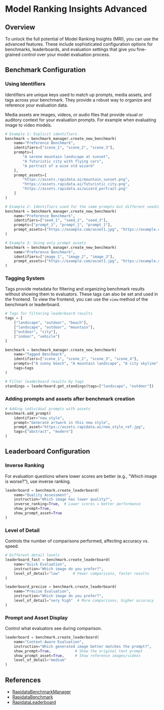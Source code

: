 # Model Ranking Insights Advanced

## Overview

To unlock the full potential of Model Ranking Insights (MRI), you can use the advanced features. These include sophisticated configuration options for benchmarks, leaderboards, and evaluation settings that give you fine-grained control over your model evaluation process.

## Benchmark Configuration

### Using Identifiers

Identifiers are unique keys used to match up prompts, media assets, and tags across your benchmark. They provide a robust way to organize and reference your evaluation data.

Media assets are images, videos, or audio files that provide visual or auditory context for your evaluation prompts. For example when evaluating image to video models.

```python
# Example 1: Explicit identifiers
benchmark = benchmark_manager.create_new_benchmark(
    name="Preference Benchmark",
    identifiers=["scene_1", "scene_2", "scene_3"],
    prompts=[
        "A serene mountain landscape at sunset",
        "A futuristic city with flying cars",
        "A portrait of a wise old wizard"
    ],
    prompt_assets=[
        "https://assets.rapidata.ai/mountain_sunset.png",
        "https://assets.rapidata.ai/futuristic_city.png", 
        "https://assets.rapidata.ai/wizard_portrait.png"
    ]
)

# Example 2: Identifiers used for the same prompts but different seeding
benchmark = benchmark_manager.create_new_benchmark(
    name="Preference Benchmark",
    identifiers=["seed_1", "seed_2", "seed_3"],
    prompts=["prompt_1", "prompt_1", "prompt_1"],
    prompt_assets=["https://example.com/asset1.jpg", "https://example.com/asset1.jpg", "https://example.com/asset1.jpg"]
)

# Example 3: Using only prompt assets
benchmark = benchmark_manager.create_new_benchmark(
    name="Preference Benchmark",
    identifiers=["image_1", "image_2", "image_3"],   
    prompt_assets=["https://example.com/asset1.jpg", "https://example.com/asset2.jpg", "https://example.com/asset3.jpg"]
)
```

### Tagging System

Tags provide metadata for filtering and organizing benchmark results without showing them to evaluators. These tags can also be set and used in the frontend. To view the frontend, you can use the `view` method of the benchmark or leaderboard.

```python
# Tags for filtering leaderboard results
tags = [
    ["landscape", "outdoor", "beach"],
    ["landscape", "outdoor", "mountain"],
    ["outdoor", "city"],
    ["indoor", "vehicle"]
]

benchmark = benchmark_manager.create_new_benchmark(
    name="Tagged Benchmark",
    identifiers=["scene_1", "scene_2", "scene_3", "scene_4"],
    prompts=["A sunny beach", "A mountain landscape", "A city skyline", "A car in a garage"],
    tags=tags
)

# Filter leaderboard results by tags
standings = leaderboard.get_standings(tags=["landscape", "outdoor"])
```

### Adding prompts and assets after benchmark creation
```python
# Adding individual prompts with assets
benchmark.add_prompt(
    identifier="new_style",
    prompt="Generate artwork in this new style",
    prompt_asset="https://assets.rapidata.ai/new_style_ref.jpg",
    tags=["abstract", "modern"]
)
```

## Leaderboard Configuration

### Inverse Ranking

For evaluation questions where lower scores are better (e.g., "Which image is worse?"), use inverse ranking.

```python
leaderboard = benchmark.create_leaderboard(
    name="Quality Assessment",
    instruction="Which image has lower quality?",
    inverse_ranking=True,  # Lower scores = better performance
    show_prompt=True,
    show_prompt_asset=True
)
```

### Level of Detail

Controls the number of comparisons performed, affecting accuracy vs. speed.

```python
# Different detail levels
leaderboard_fast = benchmark.create_leaderboard(
    name="Quick Evaluation", 
    instruction="Which image do you prefer?",
    level_of_detail="low"      # Fewer comparisons, faster results
)

leaderboard_precise = benchmark.create_leaderboard(
    name="Precise Evaluation",
    instruction="Which image do you prefer?", 
    level_of_detail="very high"  # More comparisons, higher accuracy
)
```

### Prompt and Asset Display

Control what evaluators see during comparison.

```python
leaderboard = benchmark.create_leaderboard(
    name="Context-Aware Evaluation",
    instruction="Which generated image better matches the prompt?",
    show_prompt=True,           # Show the original text prompt
    show_prompt_asset=True,     # Show reference images/videos
    level_of_detail="medium"
)
```

## References
- [RapidataBenchmarkManager](/reference/rapidata/rapidata_client/benchmark/rapidata_benchmark_manager/)
- [RapidataBenchmark](/reference/rapidata/rapidata_client/benchmark/rapidata_benchmark/)
- [RapidataLeaderboard](/reference/rapidata/rapidata_client/benchmark/leaderboard/rapidata_leaderboard/)

